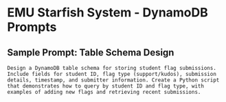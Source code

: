 # EMU Starfish System - DynamoDB Prompts

## Sample Prompt: Table Schema Design
```
Design a DynamoDB table schema for storing student flag submissions. Include fields for student ID, flag type (support/kudos), submission details, timestamp, and submitter information. Create a Python script that demonstrates how to query by student ID and flag type, with examples of adding new flags and retrieving recent submissions.
```
